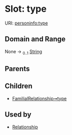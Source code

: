 
# Slot: type



URI: [personinfo:type](https://w3id.org/linkml/examples/personinfo/type)


## Domain and Range

None &#8594;  <sub>0..1</sub> [String](types/String.md)

## Parents


## Children

 *  [FamilialRelationship➞type](FamilialRelationship_type.md)

## Used by

 * [Relationship](Relationship.md)
